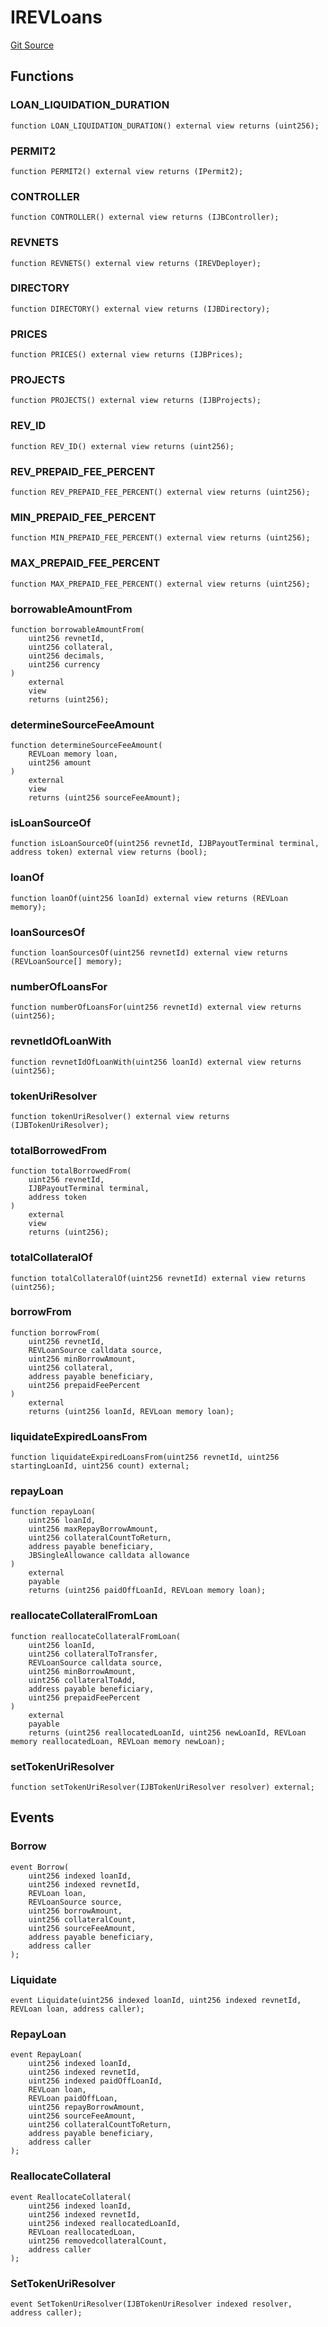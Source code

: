# IREVLoans
[Git Source](https://github.com/rev-net/revnet-core-v5/blob/364afaae78a8f60af2b98252dc96af1c2e4760d3/src/interfaces/IREVLoans.sol)


## Functions
### LOAN_LIQUIDATION_DURATION


```solidity
function LOAN_LIQUIDATION_DURATION() external view returns (uint256);
```

### PERMIT2


```solidity
function PERMIT2() external view returns (IPermit2);
```

### CONTROLLER


```solidity
function CONTROLLER() external view returns (IJBController);
```

### REVNETS


```solidity
function REVNETS() external view returns (IREVDeployer);
```

### DIRECTORY


```solidity
function DIRECTORY() external view returns (IJBDirectory);
```

### PRICES


```solidity
function PRICES() external view returns (IJBPrices);
```

### PROJECTS


```solidity
function PROJECTS() external view returns (IJBProjects);
```

### REV_ID


```solidity
function REV_ID() external view returns (uint256);
```

### REV_PREPAID_FEE_PERCENT


```solidity
function REV_PREPAID_FEE_PERCENT() external view returns (uint256);
```

### MIN_PREPAID_FEE_PERCENT


```solidity
function MIN_PREPAID_FEE_PERCENT() external view returns (uint256);
```

### MAX_PREPAID_FEE_PERCENT


```solidity
function MAX_PREPAID_FEE_PERCENT() external view returns (uint256);
```

### borrowableAmountFrom


```solidity
function borrowableAmountFrom(
    uint256 revnetId,
    uint256 collateral,
    uint256 decimals,
    uint256 currency
)
    external
    view
    returns (uint256);
```

### determineSourceFeeAmount


```solidity
function determineSourceFeeAmount(
    REVLoan memory loan,
    uint256 amount
)
    external
    view
    returns (uint256 sourceFeeAmount);
```

### isLoanSourceOf


```solidity
function isLoanSourceOf(uint256 revnetId, IJBPayoutTerminal terminal, address token) external view returns (bool);
```

### loanOf


```solidity
function loanOf(uint256 loanId) external view returns (REVLoan memory);
```

### loanSourcesOf


```solidity
function loanSourcesOf(uint256 revnetId) external view returns (REVLoanSource[] memory);
```

### numberOfLoansFor


```solidity
function numberOfLoansFor(uint256 revnetId) external view returns (uint256);
```

### revnetIdOfLoanWith


```solidity
function revnetIdOfLoanWith(uint256 loanId) external view returns (uint256);
```

### tokenUriResolver


```solidity
function tokenUriResolver() external view returns (IJBTokenUriResolver);
```

### totalBorrowedFrom


```solidity
function totalBorrowedFrom(
    uint256 revnetId,
    IJBPayoutTerminal terminal,
    address token
)
    external
    view
    returns (uint256);
```

### totalCollateralOf


```solidity
function totalCollateralOf(uint256 revnetId) external view returns (uint256);
```

### borrowFrom


```solidity
function borrowFrom(
    uint256 revnetId,
    REVLoanSource calldata source,
    uint256 minBorrowAmount,
    uint256 collateral,
    address payable beneficiary,
    uint256 prepaidFeePercent
)
    external
    returns (uint256 loanId, REVLoan memory loan);
```

### liquidateExpiredLoansFrom


```solidity
function liquidateExpiredLoansFrom(uint256 revnetId, uint256 startingLoanId, uint256 count) external;
```

### repayLoan


```solidity
function repayLoan(
    uint256 loanId,
    uint256 maxRepayBorrowAmount,
    uint256 collateralCountToReturn,
    address payable beneficiary,
    JBSingleAllowance calldata allowance
)
    external
    payable
    returns (uint256 paidOffLoanId, REVLoan memory loan);
```

### reallocateCollateralFromLoan


```solidity
function reallocateCollateralFromLoan(
    uint256 loanId,
    uint256 collateralToTransfer,
    REVLoanSource calldata source,
    uint256 minBorrowAmount,
    uint256 collateralToAdd,
    address payable beneficiary,
    uint256 prepaidFeePercent
)
    external
    payable
    returns (uint256 reallocatedLoanId, uint256 newLoanId, REVLoan memory reallocatedLoan, REVLoan memory newLoan);
```

### setTokenUriResolver


```solidity
function setTokenUriResolver(IJBTokenUriResolver resolver) external;
```

## Events
### Borrow

```solidity
event Borrow(
    uint256 indexed loanId,
    uint256 indexed revnetId,
    REVLoan loan,
    REVLoanSource source,
    uint256 borrowAmount,
    uint256 collateralCount,
    uint256 sourceFeeAmount,
    address payable beneficiary,
    address caller
);
```

### Liquidate

```solidity
event Liquidate(uint256 indexed loanId, uint256 indexed revnetId, REVLoan loan, address caller);
```

### RepayLoan

```solidity
event RepayLoan(
    uint256 indexed loanId,
    uint256 indexed revnetId,
    uint256 indexed paidOffLoanId,
    REVLoan loan,
    REVLoan paidOffLoan,
    uint256 repayBorrowAmount,
    uint256 sourceFeeAmount,
    uint256 collateralCountToReturn,
    address payable beneficiary,
    address caller
);
```

### ReallocateCollateral

```solidity
event ReallocateCollateral(
    uint256 indexed loanId,
    uint256 indexed revnetId,
    uint256 indexed reallocatedLoanId,
    REVLoan reallocatedLoan,
    uint256 removedcollateralCount,
    address caller
);
```

### SetTokenUriResolver

```solidity
event SetTokenUriResolver(IJBTokenUriResolver indexed resolver, address caller);
```

